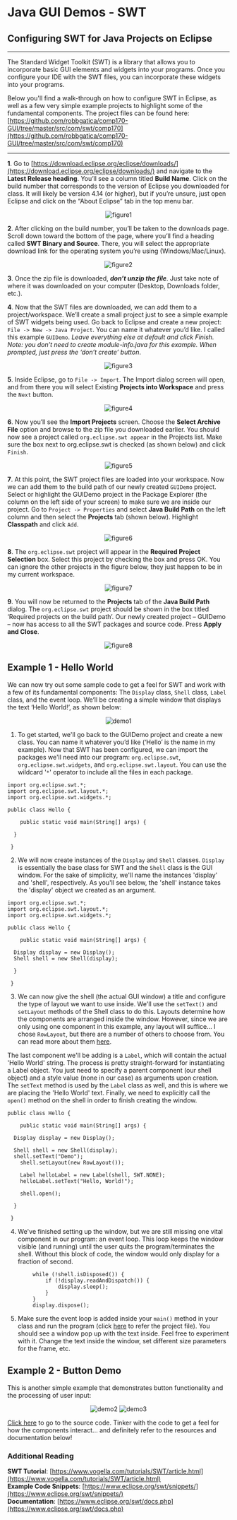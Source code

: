 # Java GUI Demos - SWT

## Configuring SWT for Java Projects on Eclipse

---

The Standard Widget Toolkit (SWT) is a library that allows you to incorporate basic GUI elements and widgets into your programs.  Once you configure your IDE with the SWT files, you can incorporate these widgets into your programs.

Below you'll find a walk-through on how to configure SWT in Eclipse,  as well as a few very simple example projects to highlight some of the fundamental components.  The project files can be found here: [https://github.com/robbgatica/comp170-GUI/tree/master/src/com/swt/comp170](https://github.com/robbgatica/comp170-GUI/tree/master/src/com/swt/comp170)

---

**1**. Go to [https://download.eclipse.org/eclipse/downloads/](https://download.eclipse.org/eclipse/downloads/) and navigate to the **Latest Release heading**.  You’ll see a column titled **Build Name**.  Click on the build number that corresponds to the version of Eclipse you downloaded for class.  It will likely be version 4.14 (or higher), but if you’re unsure, just open Eclipse and click on the “About Eclipse” tab in the top menu bar.  

<p align="center">
<img src="./images/figure1.png" alt="figure1" />
  </p>

**2**.  After clicking on the build number, you’ll be taken to the downloads page.  Scroll down toward the bottom of the page, where you’ll find a heading called **SWT Binary and Source**.  There, you will select the appropriate download link for the operating system you’re using (Windows/Mac/Linux).

<p align="center">
<img src="./images/figure2.png" alt="figure2" />
  </p>

**3**.  Once the zip file is downloaded, ***don’t unzip the file***.  Just take note of where it was downloaded on your computer (Desktop, Downloads folder, etc.).

**4**.  Now that the SWT files are downloaded, we can add them to a project/workspace.  We’ll create a small project just to see a simple example of SWT widgets being used.  Go back to Eclipse and create a new project: `File -> New -> Java Project`.  You can name it whatever you’d like.  I called this example `GUIDemo`.  *Leave everything else at default and click Finish.  Note: you don’t need to create module-info.java for this example.  When prompted, just press the ‘don’t create’ button*. 

<p align="center">
<img src="./images/figure3.png" alt="figure3" />
  </p>

**5**.  Inside Eclipse, go to `File -> Import`.  The Import dialog screen will open, and from there you will select Existing **Projects into Workspace** and press the `Next` button.

<p align="center">
<img src="./images/figure4.png" alt="figure4" />
  </p>

**6**.  Now you’ll see the **Import Projects** screen.  Choose the **Select Archive File** option and browse to the zip file you downloaded earlier.  You should now see a project called `org.eclipse.swt appear` in the Projects list.  Make sure the box next to org.eclipse.swt is checked (as shown below) and click `Finish`.  

<p align="center">
<img src="./images/figure5.png" alt="figure5" />
  </p>

**7**.  At this point, the SWT project files are loaded into your workspace.  Now we can add them to the build path of our newly created `GUIDemo` project.   Select or highlight the GUIDemo project in the Package Explorer (the column on the left side of your screen) to make sure we are inside our project.  Go to `Project -> Properties` and select **Java Build Path** on the left column and then select the **Projects** tab (shown below).  Highlight **Classpath** and click `Add`.

<p align="center">
<img src="./images/figure6.png" alt="figure6" />
  </p>

**8**.  The `org.eclipse.swt` project will appear in the **Required Project Selection** box.  Select this project by checking the box and press OK.  You can ignore the other projects in the figure below, they just happen to be in my current workspace.

<p align="center">
<img src="./images/figure7.png" alt="figure7" />
  </p>

**9**.  You will now be returned to the **Projects** tab of the **Java Build Path** dialog.  The `org.eclipse.swt` project should be shown in the box titled ‘Required projects on the build path’.  Our newly created project – GUIDemo – now has access to all the SWT packages and source code.  Press **Apply and Close**. 

<p align="center">
<img src="./images/figure8.png" alt="figure8" />
  </p>

## Example 1 - Hello World

We can now try out some sample code to get a feel for SWT and work with a few of its fundamental components: The `Display` class, `Shell` class, `Label` class, and the event loop.   We’ll be creating a simple window that displays the text ‘Hello World!’, as shown below: 

<p align="center">
<img src="./images/demo1.png" alt="demo1" />
  </p>
  

1.  To get started, we'll go back to the GUIDemo project and create a new class.  You can name it whatever you’d like (‘Hello’ is the name in my example).  Now that SWT has been configured, we can import the packages we'll need into our program: `org.eclipse.swt`, `org.eclipse.swt.widgets`, and `org.eclipse.swt.layout`.  You can use the wildcard '`*`' operator to include all the files in each package.  

```
import org.eclipse.swt.*;
import org.eclipse.swt.layout.*;
import org.eclipse.swt.widgets.*;

public class Hello {

	public static void main(String[] args) {
  
  }
 
 }
```
2.  We will now create instances of the `Display` and `Shell` classes.  `Display` is essentially the base class for SWT and the `Shell` class is the GUI window.  For the sake of simplicity, we'll name the instances 'display' and 'shell', respectively.  As you'll see below, the 'shell' instance takes the 'display' object we created as an argument.  

```
import org.eclipse.swt.*;
import org.eclipse.swt.layout.*;
import org.eclipse.swt.widgets.*;

public class Hello {

	public static void main(String[] args) {
  
  Display display = new Display();
  Shell shell = new Shell(display);
  
  }
 
 }
```

3.  We can now give the shell (the actual GUI window) a title and configure the type of layout we want to use inside.  We'll use the `setText()` and `setLayout` methods of the Shell class to do this.  Layouts determine how the components are arranged inside the window.  However, since we are only using one component in this example, any layout will suffice... I chose `RowLayout`, but there are a number of others to choose from.  You can read more about them [here](https://www.eclipse.org/articles/Article-Understanding-Layouts/Understanding-Layouts.htm).

The last component we'll be adding is a `Label`, which will contain the actual 'Hello World' string.  The process is pretty straight-forward for instantiating a Label object.  You just need to specify a parent component (our shell object) and a style value (none in our case) as arguments upon creation.  The `setText` method is used by the `Label` class as well, and this is where we are placing the 'Hello World' text.  Finally, we need to explicitly call the `open()` method on the shell in order to finish creating the window.  


```
public class Hello {

	public static void main(String[] args) {
  
  Display display = new Display();
  
  Shell shell = new Shell(display);
  shell.setText("Demo");
	shell.setLayout(new RowLayout());

	Label helloLabel = new Label(shell, SWT.NONE);
	helloLabel.setText("Hello, World!");

	shell.open();
  
  }
 
 }
```

4.  We've finished setting up the window, but we are still missing one vital component in our program: an event loop.  This loop keeps the window visible (and running) until the user quits the program/terminates the shell.  Without this block of code, the window would only display for a fraction of second. 

```
		while (!shell.isDisposed()) {
			if (!display.readAndDispatch()) {
				display.sleep();
			}
		}
		display.dispose();
```


5. Make sure the event loop is added inside your `main()` method in your class and run the program (click [here](https://github.com/robbgatica/comp170-GUI/blob/master/src/com/swt/comp170/Hello.java) to refer the project file).  You should see a window pop up with the text inside.  Feel free to experiment with it.  Change the text inside the window, set different size parameters for the frame, etc.  

## Example 2 - Button Demo

This is another simple example that demonstrates button functionality and the processing of user input:
<p align="center">
<img src="./images/demo2.png" alt="demo2" />
<img src="./images/demo3.png" alt="demo3" />
  </p>

[Click here](https://github.com/robbgatica/comp170-GUI/blob/master/src/com/swt/comp170/ButtonDemo.java) to go to the source code.  Tinker with the code to get a feel for how the components interact... and definitely refer to the resources and documentation below!

### Additional Reading
**SWT Tutoria**l: [https://www.vogella.com/tutorials/SWT/article.html](https://www.vogella.com/tutorials/SWT/article.html)<br> 
**Example Code Snippets**: [https://www.eclipse.org/swt/snippets/](https://www.eclipse.org/swt/snippets/)<br> 
**Documentation**: [https://www.eclipse.org/swt/docs.php](https://www.eclipse.org/swt/docs.php)<br>  
